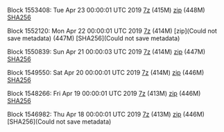 Block 1553408: Tue Apr 23 00:00:01 UTC 2019 [7z](https://transfer.sh/12e50P/bootstrap.dat.20190423.7z) (415M) [zip](https://transfer.sh/szDtH/bootstrap.dat.20190423.zip) (448M) [SHA256](https://transfer.sh/5b6iR/sha256.txt)

Block 1552120: Mon Apr 22 00:00:01 UTC 2019 [7z]() (414M) [zip](Could not save metadata) (447M) [SHA256](Could not save metadata)

Block 1550839: Sun Apr 21 00:00:03 UTC 2019 [7z](https://transfer.sh/LxpoC/bootstrap.dat.20190421.7z) (414M) [zip](https://transfer.sh/6JHF9/bootstrap.dat.20190421.zip) (447M) [SHA256](https://transfer.sh/QsNZw/sha256.txt)

Block 1549550: Sat Apr 20 00:00:01 UTC 2019 [7z](https://transfer.sh/m6CQP/bootstrap.dat.20190420.7z) (414M) [zip](https://transfer.sh/xqs4X/bootstrap.dat.20190420.zip) (446M) [SHA256](https://transfer.sh/LLTTs/sha256.txt)

Block 1548266: Fri Apr 19 00:00:01 UTC 2019 [7z](https://transfer.sh/uUlxE/bootstrap.dat.20190419.7z) (413M) [zip](https://transfer.sh/11lq8Q/bootstrap.dat.20190419.zip) (446M) [SHA256](https://transfer.sh/zO4UF/sha256.txt)

Block 1546982: Thu Apr 18 00:00:01 UTC 2019 [7z]() (413M) [zip]() (446M) [SHA256](Could not save metadata)
